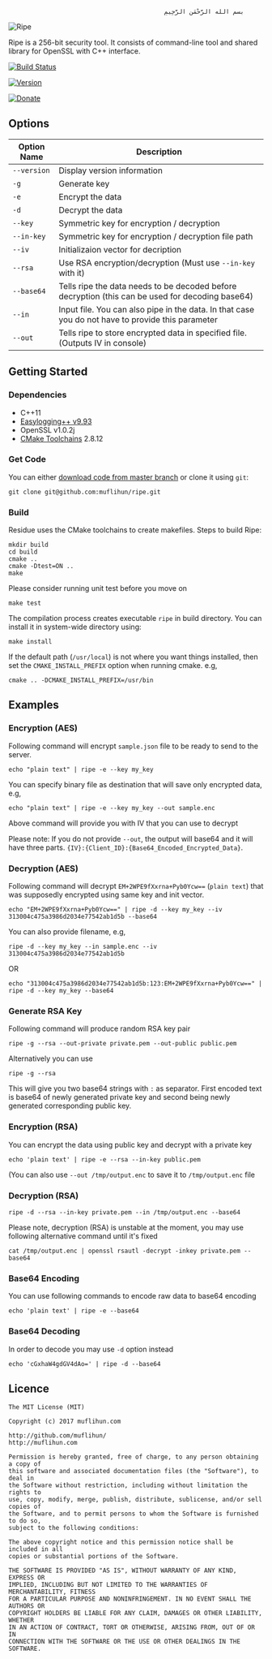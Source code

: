 
                                               ‫بسم الله الرَّحْمَنِ الرَّحِيمِ

![Ripe](https://raw.githubusercontent.com/muflihun/ripe/master/ripe.png?)

Ripe is a 256-bit security tool. It consists of command-line tool and shared library for OpenSSL with C++ interface.
    
[![Build Status](https://img.shields.io/travis/muflihun/ripe.svg)](https://travis-ci.org/muflihun/ripe)

[![Version](https://img.shields.io/github/release/muflihun/ripe.svg)](https://github.com/muflihun/ripe/releases/latest)

[![Donate](https://img.shields.io/badge/Donate-PayPal-green.svg)](https://www.paypal.me/MuflihunDotCom/25)

## Options

| Option Name | Description |
|-------------|--------|
| `--version` | Display version information
| `-g`        | Generate key |
| `-e`        | Encrypt the data |
| `-d`        | Decrypt the data |
| `--key`     | Symmetric key for encryption / decryption |
| `--in-key`     | Symmetric key for encryption / decryption file path |
| `--iv`      | Initializaion vector for decription       |
| `--rsa`      | Use RSA encryption/decryption (Must use `--in-key` with it)      |
| `--base64`   | Tells ripe the data needs to be decoded before decryption (this can be used for decoding base64) |
| `--in`    | Input file. You can also pipe in the data. In that case you do not have to provide this parameter |
| `--out`   | Tells ripe to store encrypted data in specified file. (Outputs IV in console) |

## Getting Started

### Dependencies
  * C++11
  * [Easylogging++ v9.93](https://github.com/muflihun/easyloggingpp)
  * OpenSSL v1.0.2j
  * [CMake Toolchains](https://cmake.org/) 2.8.12
 
### Get Code
You can either [download code from master branch](https://github.com/muflihun/ripe/archive/master.zip) or clone it using `git`:

```
git clone git@github.com:muflihun/ripe.git
```

### Build
Residue uses the CMake toolchains to create makefiles.
Steps to build Ripe:

```
mkdir build
cd build
cmake ..
cmake -Dtest=ON ..
make
```

Please consider running unit test before you move on

```
make test
```

The compilation process creates executable `ripe` in build directory. You can install it in system-wide directory using:

```
make install
```

If the default path (`/usr/local`) is not where you want things installed, then set the `CMAKE_INSTALL_PREFIX` option when running cmake. e.g,

```
cmake .. -DCMAKE_INSTALL_PREFIX=/usr/bin
```

## Examples

### Encryption (AES)

Following command will encrypt `sample.json` file to be ready to send to the server.

`echo "plain text" | ripe -e --key my_key`

You can specify binary file as destination that will save only encrypted data, e.g,

`echo "plain text" | ripe -e --key my_key --out sample.enc`

Above command will provide you with IV that you can use to decrypt

Please note: If you do not provide `--out`, the output will base64 and it will have three parts. `{IV}:{Client_ID}:{Base64_Encoded_Encrypted_Data}`.

### Decryption (AES)

Following command will decrypt `EM+2WPE9fXxrna+Pyb0Ycw==` (`plain text`) that was supposedly encrypted using same key and init vector.

`echo "EM+2WPE9fXxrna+Pyb0Ycw==" | ripe -d --key my_key --iv 313004c475a3986d2034e77542ab1d5b --base64`

You can also provide filename, e.g,

`ripe -d --key my_key --in sample.enc --iv 313004c475a3986d2034e77542ab1d5b`

OR

`echo "313004c475a3986d2034e77542ab1d5b:123:EM+2WPE9fXxrna+Pyb0Ycw==" | ripe -d --key my_key --base64`

### Generate RSA Key

Following command will produce random RSA key pair

```
ripe -g --rsa --out-private private.pem --out-public public.pem
```

Alternatively you can use

```
ripe -g --rsa
```

This will give you two base64 strings with `:` as separator. First encoded text is base64 of newly generated private key and second being newly generated corresponding public key.

### Encryption (RSA)

You can encrypt the data using public key and decrypt with a private key

```
echo 'plain text' | ripe -e --rsa --in-key public.pem
```

(You can also use `--out /tmp/output.enc` to save it to `/tmp/output.enc` file

### Decryption (RSA)

```
ripe -d --rsa --in-key private.pem --in /tmp/output.enc --base64
```

Please note, decryption (RSA) is unstable at the moment, you may use following alternative command until it's fixed

```
cat /tmp/output.enc | openssl rsautl -decrypt -inkey private.pem --base64
```

### Base64 Encoding

You can use following commands to encode raw data to base64 encoding

```
echo 'plain text' | ripe -e --base64
```

### Base64 Decoding

In order to decode you may use `-d` option instead

```
echo 'cGxhaW4gdGV4dAo=' | ripe -d --base64
```
 
## Licence
```
The MIT License (MIT)

Copyright (c) 2017 muflihun.com

http://github.com/muflihun/
http://muflihun.com

Permission is hereby granted, free of charge, to any person obtaining a copy of
this software and associated documentation files (the "Software"), to deal in
the Software without restriction, including without limitation the rights to
use, copy, modify, merge, publish, distribute, sublicense, and/or sell copies of
the Software, and to permit persons to whom the Software is furnished to do so,
subject to the following conditions:

The above copyright notice and this permission notice shall be included in all
copies or substantial portions of the Software.

THE SOFTWARE IS PROVIDED "AS IS", WITHOUT WARRANTY OF ANY KIND, EXPRESS OR
IMPLIED, INCLUDING BUT NOT LIMITED TO THE WARRANTIES OF MERCHANTABILITY, FITNESS
FOR A PARTICULAR PURPOSE AND NONINFRINGEMENT. IN NO EVENT SHALL THE AUTHORS OR
COPYRIGHT HOLDERS BE LIABLE FOR ANY CLAIM, DAMAGES OR OTHER LIABILITY, WHETHER
IN AN ACTION OF CONTRACT, TORT OR OTHERWISE, ARISING FROM, OUT OF OR IN
CONNECTION WITH THE SOFTWARE OR THE USE OR OTHER DEALINGS IN THE SOFTWARE.
```
